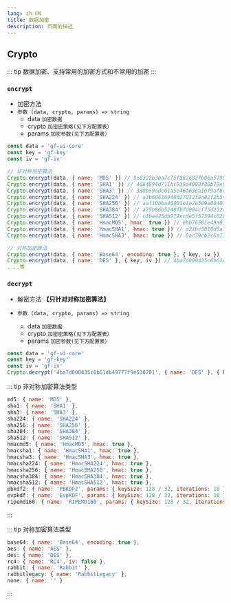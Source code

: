 ```yaml
---
lang: zh-CN
title: 数据加密
description: 页面的描述
---
```


## Crypto
::: tip 数据加密、支持常用的加密方式和不常用的加密
:::

### `encrypt` 
- 加密方法
- `参数 (data, crypto, params) => string`
    - data `加密数据`
    - crypto `加密密策略(见下方配置表）`
    - params `加密参数(见下方配置表）`
```js
const data = 'gf-ui-core'
const key = 'gf-key'
const iv = 'gf-iv'

// 非对称加密算法
Crypto.encrypt(data, { name: 'MD5' }) // 9e8322b3ba7c75f882682fb06a5798d5
Crypto.encrypt(data, { name: 'SHA1' }) // 4664894d711bc939a4088f80b79e9532c10a4852
Crypto.encrypt(data, { name: 'SHA3' }) // 338b59adc01a5e46a63ea10f9afbc722b5f7db3742d407ce8fac78ebe4d3faf97a7707917468f3abc0639fa8d8462a5210304d8a23d477716baa19bfb3e37487
Crypto.encrypt(data, { name: 'SHA224' }) // a3b60616940d27032f8a82f2b546e8bc9786946525649ee1ee1cf55e
Crypto.encrypt(data, { name: 'SHA256' }) // aaf10bba46001e1e2e589e004078a0bbdd65753da9afbfcd5c855f6df79ac46d
Crypto.encrypt(data, { name: 'SHA384' }) // a25b86b5248fbfd084cf75d23240e971a00c42b586be8a91b337c9485ac81580bb18a74640b6a499d65baf15d1c242cd
Crypto.encrypt(data, { name: 'SHA512' }) // c3ba425db972ecde5f57594c02041c6e7b0619e62276488a2eeaf7f522b71da8749e6dc4308adb9362cea455d649fd7885f535dddab17d580b22ebdc6ee906cc
Crypto.encrypt(data, { name: 'HmacMD5', hmac: true }) // ebb76581e49a0107bbf18e1665304f72
Crypto.encrypt(data, { name: 'HmacSHA1', hmac: true }) // d21bc5810d0a7a274289bc9319236bfa9a07d97b
Crypto.encrypt(data, { name: 'HmacSHA3', hmac: true }) // 0ac39cb2c6a170fa3cf89cd1ca0b9f9a5a53e8ff46cae395d23a4f7b22db7d78757a8af891254506132e69c4355210a05f1f8943681d6501d0255c78de9b1ea4

// 对称加密算法
Crypto.encrypt(data, { name: 'Base64', encoding: true }, { key, iv })  // ...
Crypto.encrypt(data, { name: 'DES' }, { key, iv }) // 4ba7d000435c6b61db49777f9e530701
....等
```


### `decrypt` 
- 解密方法<span class="colorff0066 font-bold"> **【只针对对称加密算法】**</span>

- `参数 (data, crypto, params) => string`
    - data `加密数据`
    - crypto `加密密策略(见下方配置表）`
    - params `加密参数(见下方配置表）`
```js
const data = 'gf-ui-core'
const key = 'gf-key'
const iv = 'gf-iv'
Crypto.decrypt('4ba7d000435c6b61db49777f9e530701', { name: 'DES' }, { key, iv }) === data // true
```

::: tip 非对称加密算法类型

```js
md5: { name: 'MD5' },
sha1: { name: 'SHA1' },
sha3: { name: 'SHA3' },
sha224: { name: 'SHA224' },
sha256: { name: 'SHA256' },
sha384: { name: 'SHA384' },
sha512: { name: 'SHA512' },
hmacmd5: { name: 'HmacMD5', hmac: true },
hmacsha1: { name: 'HmacSHA1', hmac: true },
hmacsha3: { name: 'HmacSHA3', hmac: true },
hmacsha224: { name: 'HmacSHA224', hmac: true },
hmacsha256: { name: 'HmacSHA256', hmac: true },
hmacsha384: { name: 'HmacSHA384', hmac: true },
hmacsha512: { name: 'HmacSHA512', hmac: true },
pbkdf2: { name: 'PBKDF2', params: { keySize: 128 / 32, iterations: 10 } },
evpkdf: { name: 'EvpKDF', params: { keySize: 128 / 32, iterations: 10 } },
ripemd160: { name: 'RIPEMD160', params: { keySize: 128 / 32, iterations: 10 } }
```
:::

::: tip 对称加密算法类型

```js
base64: { name: 'Base64', encoding: true },
aes: { name: 'AES' },
des: { name: 'DES' },
rc4: { name: 'RC4', iv: false },
rabbit: { name: 'Rabbit' },
rabbitlegacy: { name: 'RabbitLegacy' },
none: { name: '' }
```
:::


<CommentService></CommentService>